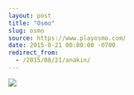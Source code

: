 ```yaml
---
layout: post
title: "Osmo"
slug: osmo
source: https://www.playosmo.com/
date: 2015-8-21 00:00:00 -0700
redirect_from:
  - /2015/08/21/anakin/
---
```


<img src="/assets/img/screenshots/osmo.jpg">
